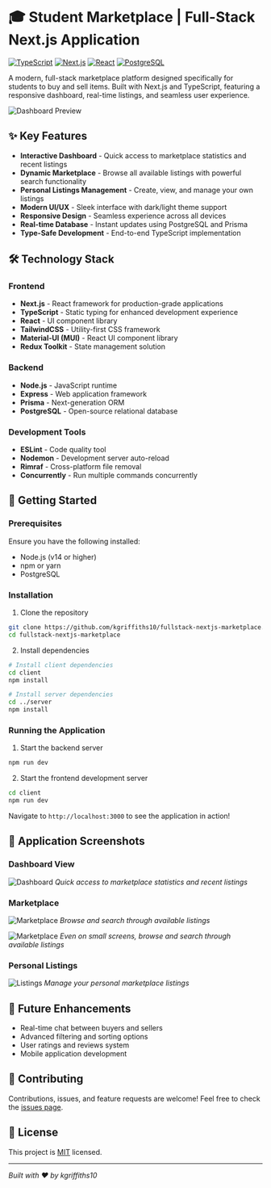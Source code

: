 # 🎓 Student Marketplace | Full-Stack Next.js Application

[![TypeScript](https://img.shields.io/badge/TypeScript-007ACC?style=for-the-badge&logo=typescript&logoColor=white)](https://www.typescriptlang.org/)
[![Next.js](https://img.shields.io/badge/Next.js-000000?style=for-the-badge&logo=next.js&logoColor=white)](https://nextjs.org/)
[![React](https://img.shields.io/badge/React-20232A?style=for-the-badge&logo=react&logoColor=61DAFB)](https://reactjs.org/)
[![PostgreSQL](https://img.shields.io/badge/PostgreSQL-316192?style=for-the-badge&logo=postgresql&logoColor=white)](https://www.postgresql.org/)

A modern, full-stack marketplace platform designed specifically for students to buy and sell items. Built with Next.js and TypeScript, featuring a responsive dashboard, real-time listings, and seamless user experience.

![Dashboard Preview](./screenshots/dashboard-large.png)

## ✨ Key Features

- **Interactive Dashboard** - Quick access to marketplace statistics and recent listings
- **Dynamic Marketplace** - Browse all available listings with powerful search functionality
- **Personal Listings Management** - Create, view, and manage your own listings
- **Modern UI/UX** - Sleek interface with dark/light theme support
- **Responsive Design** - Seamless experience across all devices
- **Real-time Database** - Instant updates using PostgreSQL and Prisma
- **Type-Safe Development** - End-to-end TypeScript implementation

## 🛠️ Technology Stack

### Frontend
- **Next.js** - React framework for production-grade applications
- **TypeScript** - Static typing for enhanced development experience
- **React** - UI component library
- **TailwindCSS** - Utility-first CSS framework
- **Material-UI (MUI)** - React UI component library
- **Redux Toolkit** - State management solution

### Backend
- **Node.js** - JavaScript runtime
- **Express** - Web application framework
- **Prisma** - Next-generation ORM
- **PostgreSQL** - Open-source relational database

### Development Tools
- **ESLint** - Code quality tool
- **Nodemon** - Development server auto-reload
- **Rimraf** - Cross-platform file removal
- **Concurrently** - Run multiple commands concurrently

## 🚀 Getting Started

### Prerequisites
Ensure you have the following installed:
- Node.js (v14 or higher)
- npm or yarn
- PostgreSQL

### Installation

1. Clone the repository
```bash
git clone https://github.com/kgriffiths10/fullstack-nextjs-marketplace.git
cd fullstack-nextjs-marketplace
```

2. Install dependencies
```bash
# Install client dependencies
cd client
npm install

# Install server dependencies
cd ../server
npm install
```

### Running the Application

1. Start the backend server
```bash
npm run dev
```

2. Start the frontend development server
```bash
cd client
npm run dev
```

Navigate to `http://localhost:3000` to see the application in action!

## 📱 Application Screenshots

### Dashboard View
![Dashboard](./screenshots/dashboard-medium.png)
*Quick access to marketplace statistics and recent listings*

### Marketplace
![Marketplace](./screenshots/marketplace-large.png)
*Browse and search through available listings*

![Marketplace](./screenshots/marketplace-small.png)
*Even on small screens, browse and search through available listings*

### Personal Listings
![Listings](./screenshots/listings-medium.png)
*Manage your personal marketplace listings*

## 🎯 Future Enhancements

- Real-time chat between buyers and sellers
- Advanced filtering and sorting options
- User ratings and reviews system
- Mobile application development

## 🤝 Contributing

Contributions, issues, and feature requests are welcome! Feel free to check the [issues page](https://github.com/kgriffiths10/fullstack-nextjs-marketplace/issues).

## 📝 License

This project is [MIT](LICENSE) licensed.

---

*Built with ❤️ by kgriffiths10*